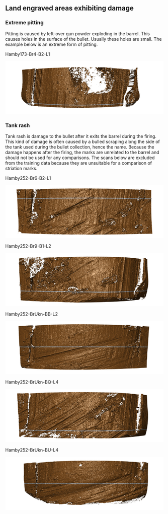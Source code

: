 
## Land engraved areas exhibiting damage

### Extreme pitting

Pitting is caused by left-over gun powder exploding in the barrel. This
causes holes in the surface of the bullet. Usually these holes are
small. The example below is an extreme form of pitting.

Hamby173-Br4-B2-L1

![Hamby173-Br4-B2-L1.png](Hamby173-Br4-B2-L1.png)

### Tank rash

Tank rash is damage to the bullet after it exits the barrel during the
firing. This kind of damage is often caused by a bulled scraping along
the side of the tank used during the bullet collection, hence the name.
Because the damage happens after the firing, the marks are unrelated to
the barrel and should not be used for any comparisons. The scans below
are excluded from the training data because they are unsuitable for a
comparison of striation marks.

Hamby252-Br6-B2-L1

![Hamby252-Br6-B2-L1.png](Hamby252-Br6-B2-L1.png)

Hamby252-Br9-B1-L2

![Hamby252-Br9-B1-L2.png](Hamby252-Br9-B1-L2.png)

Hamby252-BrUkn-BB-L2

![Hamby252-BrUkn-BB-L2.png](Hamby252-BrUkn-BB-L2.png)

Hamby252-BrUkn-BQ-L4

![Hamby252-BrUkn-BQ-L4.png](Hamby252-BrUkn-BQ-L4.png)

Hamby252-BrUkn-BU-L4

![Hamby252-BrUkn-BU-L4.png](Hamby252-BrUkn-BU-L4.png)
